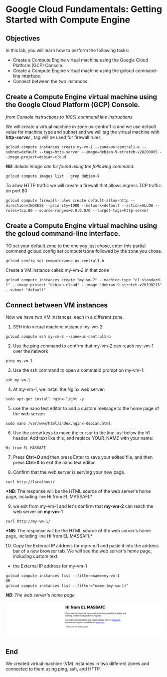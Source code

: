 # Google Cloud Fundamentals: Getting Started with Compute Engine

## Objectives

In this lab, you will learn how to perform the following tasks:

- Create a Compute Engine virtual machine using the Google Cloud Platform (GCP) Console.
- Create a Compute Engine virtual machine using the gcloud command-line interface.
- Connect between the two instances.

## Create a Compute Engine virtual machine using the Google Cloud Platform (GCP) Console.

_from Console instructions to 100% command line instructions_

We will create a virtual machine in zone us-central1-a and we use default value for machine type and subnet and we will tag the virtual machine with **_http-server_** , tag will be used for firewall rules

```
gcloud compute instances create my-vm-1 --zone=us-central1-a --subnet=default --tags=http-server --image=debian-9-stretch-v20200805 --image-project=debian-cloud
```

_**NB**: debian image can be found using the following command:_

```
gcloud compute images list | grep debian-9
```

To allow HTTP traffic we will create a firewall that allows ingress TCP traffic on port 80

```
gcloud compute firewall-rules create default-allow-http --direction=INGRESS --priority=1000 --network=default --action=ALLOW --rules=tcp:80 --source-ranges=0.0.0.0/0 --target-tags=http-server
```

## Create a Compute Engine virtual machine using the gcloud command-line interface.

TO set your default zone to the one you just chose, enter this partial command gcloud config set compute/zone followed by the zone you chose.

```
gcloud config set compute/zone us-central1-b
```

Create a VM instance called my-vm-2 in that zone

```
gcloud compute instances create "my-vm-2" --machine-type "n1-standard-1" --image-project "debian-cloud" --image "debian-9-stretch-v20190213" --subnet "default"
```

## Connect between VM instances

Now we have two VM instances, each in a different zone.

1. SSH into virtual machine instance my-vm-2

```
gcloud compute ssh my-vm-2 --zone=us-central1-b
```

2. Use the ping command to confirm that my-vm-2 can reach my-vm-1 over the network

```
ping my-vm-1
```

3.  Use the ssh command to open a command prompt on my-vm-1:

```
ssh my-vm-1
```

4. At my-vm-1, we install the Nginx web server:

```
sudo apt-get install nginx-light -y
```

5.  use the nano text editor to add a custom message to the home page of the web server:

```
sudo nano /var/www/html/index.nginx-debian.html
```

6.  Use the arrow keys to move the cursor to the line just below the h1 header. Add text like this, and replace YOUR_NAME with your name:

```
Hi from EL MASSAFI
```

7.  Press **Ctrl+O** and then press Enter to save your edited file, and then press **Ctrl+X** to exit the nano text editor.

8.  Confirm that the web server is serving your new page.

```
curl http://localhost/
```

**\*NB**: The response will be the HTML source of the web server's home page, including line Hi from EL MASSAFI.\*

9.  we exit from my-vm-1 and let's confirm that **my-vm-2** can reach the web server on **my-vm-1**

```
curl http://my-vm-1/
```

**\*NB**: The response will be the HTML source of the web server's home page, including line Hi from EL MASSAFI.\*

10. Copy the External IP address for my-vm-1 and paste it into the address bar of a new browser tab. We will see the web server's home page, including custom text.

- the External IP address for my-vm-1

```
gcloud compute instances list --filter=name=my-vm-1
OR
gcloud compute instances list --filter="name:(my-vm-1)"
```

_**NB**: The web server's home page_

![The web server's home page](./images/web-server-home-page.png)

## End

We created virtual machine (VM) instances in two different zones and connected to them using ping, ssh, and HTTP.
